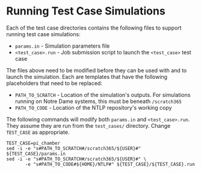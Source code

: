 # Running Test Case Simulations
Each of the test case directories contains the following files to support
running test case simulations:

* `params.in` - Simulation parameters file
* `<test_case>.run` - Job submission script to launch the `<test_case>` test
  case

The files above need to be modified before they can be used with and to launch
the simulation.  Each are templates that have the following placeholders that
need to be replaced:

* `PATH_TO_SCRATCH` - Location of the simulation's outputs.  For simulations
  running on Notre Dame systems, this must be beneath `/scratch365`
* `PATH_TO_CODE` - Location of the NTLP repository's working copy

The following commands will modify both `params.in` and `<test_case>.run`.  They
assume they are run from the `test_cases/` directory.  Change `TEST_CASE` as
appropriate.

```shell
TEST_CASE=pi_chamber
sed -i -e "s#PATH_TO_SCRATCH#/scratch365/${USER}#" ${TEST_CASE}/params.in
sed -i -e "s#PATH_TO_SCRATCH#/scratch365/${USER}#" \
       -e "s#PATH_TO_CODE#${HOME}/NTLP#" ${TEST_CASE}/${TEST_CASE}.run
```

